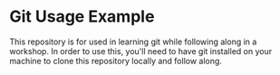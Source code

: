 # Git Usage Example

This repository is for used in learning git while following along in a workshop. In order to use this, you'll need to have git installed on your machine to clone this repository locally and follow along.
